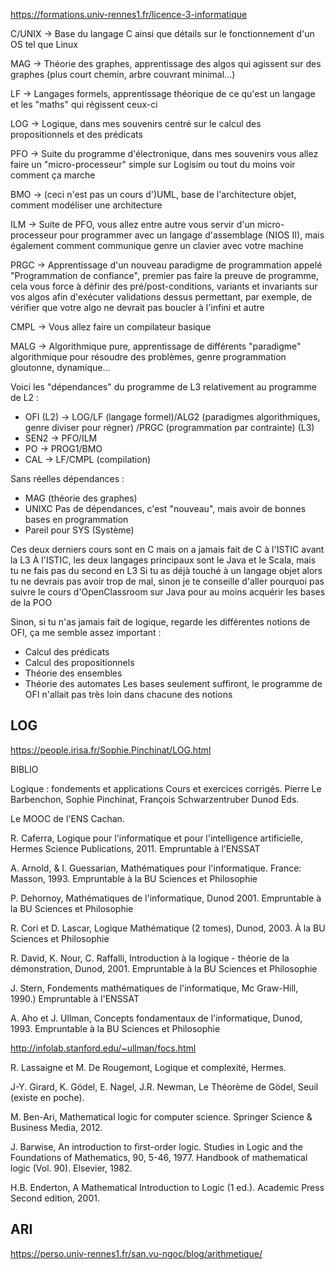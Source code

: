 https://formations.univ-rennes1.fr/licence-3-informatique

C/UNIX -> Base du langage C ainsi que détails sur le fonctionnement d'un OS tel que Linux

MAG -> Théorie des graphes, apprentissage des algos qui agissent sur des graphes (plus court chemin, arbre couvrant minimal...)

LF -> Langages formels, apprentissage théorique de ce qu'est un langage et les "maths" qui régissent ceux-ci

LOG -> Logique, dans mes souvenirs centré sur le calcul des propositionnels et des prédicats

PFO -> Suite du programme d'électronique, dans mes souvenirs vous allez faire un "micro-processeur" simple sur Logisim ou tout du moins voir comment ça marche

BMO -> (ceci n'est pas un cours d')UML, base de l'architecture objet, comment modéliser une architecture

ILM -> Suite de PFO, vous allez entre autre vous servir d'un micro-processeur pour programmer avec un langage d'assemblage (NIOS II), mais également comment communique genre un clavier avec votre machine

PRGC -> Apprentissage d'un nouveau paradigme de programmation appelé "Programmation de confiance", premier pas faire la preuve de programme, cela vous force à définir des pré/post-conditions, variants et invariants sur vos algos afin d'exécuter validations dessus permettant, par exemple, de vérifier que votre algo ne devrait pas boucler à l'infini et autre

CMPL -> Vous allez faire un compilateur basique

MALG -> Algorithmique pure, apprentissage de différents "paradigme" algorithmique pour résoudre des problèmes, genre programmation gloutonne, dynamique...

Voici les "dépendances" du programme de L3 relativement au programme de L2 :
- OFI (L2) -> LOG/LF (langage formel)/ALG2 (paradigmes algorithmiques, genre diviser pour régner) /PRGC (programmation par contrainte) (L3)
- SEN2 -> PFO/ILM
- PO -> PROG1/BMO
- CAL -> LF/CMPL (compilation)

Sans réelles dépendances :
- MAG (théorie des graphes)
- UNIXC Pas de dépendances, c'est "nouveau", mais avoir de bonnes bases en programmation
- Pareil pour SYS (Système)

Ces deux derniers cours sont en C mais on a jamais fait de C à l'ISTIC avant la L3
À l'ISTIC, les deux langages principaux sont le Java et le Scala, mais tu ne fais pas du second en L3
Si tu as déjà touché à un langage objet alors tu ne devrais pas avoir trop de mal, sinon je te conseille d'aller pourquoi pas suivre le cours d'OpenClassroom sur Java pour au moins acquérir les bases de la POO

Sinon, si tu n'as jamais fait de logique, regarde les différentes notions de OFI, ça me semble assez important :
- Calcul des prédicats
- Calcul des propositionnels
- Théorie des ensembles
- Théorie des automates
Les bases seulement suffiront, le programme de OFI n'allait pas très loin dans chacune des notions

## LOG

https://people.irisa.fr/Sophie.Pinchinat/LOG.html

BIBLIO

Logique : fondements et applications Cours et exercices corrigés. Pierre Le Barbenchon, Sophie Pinchinat, François Schwarzentruber Dunod Eds.

Le MOOC de l'ENS Cachan.

R. Caferra, Logique pour l'informatique et pour l'intelligence artificielle, Hermes Science Publications, 2011. Empruntable à l'ENSSAT

A. Arnold, & I. Guessarian, Mathématiques pour l'informatique. France: Masson, 1993. Empruntable à la BU Sciences et Philosophie

P. Dehornoy, Mathématiques de l'informatique, Dunod 2001. Empruntable à la BU Sciences et Philosophie

R. Cori et D. Lascar, Logique Mathématique (2 tomes), Dunod, 2003. À la BU Sciences et Philosophie

R. David, K. Nour, C. Raffalli, Introduction à la logique - théorie de la démonstration, Dunod, 2001. Empruntable à la BU Sciences et Philosophie

J. Stern, Fondements mathématiques de l'informatique, Mc Graw-Hill, 1990.)  Empruntable à l'ENSSAT

A. Aho et J. Ullman, Concepts fondamentaux de l'informatique, Dunod, 1993. Empruntable à la BU Sciences et Philosophie

http://infolab.stanford.edu/~ullman/focs.html

R. Lassaigne et M. De Rougemont, Logique et complexité, Hermes.

J-Y. Girard, K. Gödel, E. Nagel, J.R. Newman, Le Théorème de Gödel, Seuil (existe en poche).

M. Ben-Ari, Mathematical logic for computer science. Springer Science & Business Media, 2012.

J. Barwise, An introduction to first-order logic. Studies in Logic and the Foundations of Mathematics, 90, 5-46, 1977.
Handbook of mathematical logic (Vol. 90). Elsevier, 1982.

H.B. Enderton, A Mathematical Introduction to Logic (1 ed.). Academic Press Second edition, 2001.

## ARI

https://perso.univ-rennes1.fr/san.vu-ngoc/blog/arithmetique/
